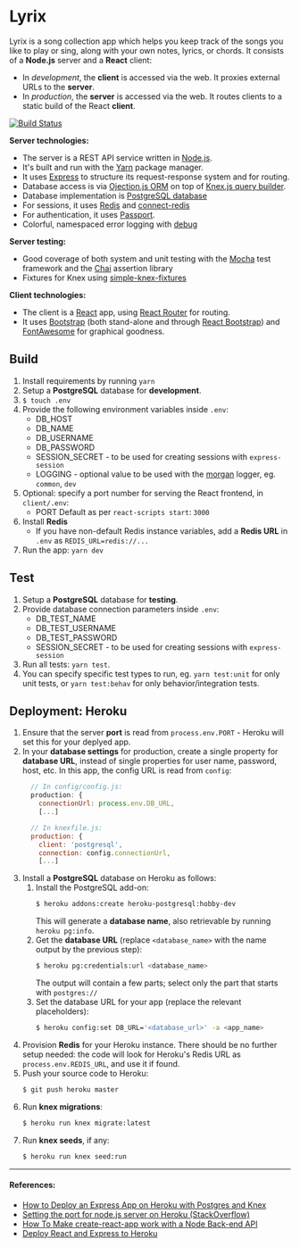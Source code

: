 # Lyrix
Lyrix is a song collection app which helps you keep track of the songs you like to play or sing, along with your own notes, lyrics, or chords. It consists of a **Node.js** server and a **React** client:
* In *development*, the **client** is accessed via the web. It proxies external URLs to the **server**.
* In *production*, the **server** is accessed via the web. It routes clients to a static build of the React **client**.

[![Build Status](https://travis-ci.org/bluepostit/lyrix.svg?branch=master)](https://travis-ci.org/bluepostit/lyrix)

**Server technologies:**
- The server is a REST API service written in [Node.js](https://nodejs.org/en/).
- It's built and run with the [Yarn](https://yarnpkg.com/lang/en/) package manager.
- It uses [Express](https://expressjs.com/) to structure its request-response system and for routing.
- Database access is via [Ojection.js ORM](https://vincit.github.io/objection.js/) on top of [Knex.js query builder](https://knexjs.org/).
- Database implementation is [PostgreSQL database](https://www.postgresql.org/)
- For sessions, it uses [Redis](https://redis.io/) and [connect-redis](https://github.com/tj/connect-redis)
- For authentication, it uses [Passport](http://www.passportjs.org/).
- Colorful, namespaced error logging with [debug](https://www.npmjs.com/package/debug)

**Server testing:**
- Good coverage of both system and unit testing with the [Mocha](https://mochajs.org/) test framework and the [Chai](https://www.chaijs.com/) assertion library
- Fixtures for Knex using [simple-knex-fixtures](https://github.com/viglucci/simple-knex-fixtures)

**Client technologies:**
- The client is a [React](https://reactjs.org/) app, using [React Router](https://reacttraining.com/react-router/) for routing.
- It uses [Bootstrap](https://getbootstrap.com/) (both stand-alone and through [React Bootstrap](https://react-bootstrap.github.io/)) and [FontAwesome](https://fontawesome.com/) for graphical goodness.

## Build
1. Install requirements by running `yarn`
1. Setup a **PostgreSQL** database for **development**.
1. `$ touch .env`
1. Provide the following environment variables inside `.env`:
    - DB_HOST
    - DB_NAME
    - DB_USERNAME
    - DB_PASSWORD
    - SESSION_SECRET - to be used for creating sessions with `express-session`
    - LOGGING - optional value to be used with the [morgan](https://expressjs.com/en/resources/middleware/morgan.html) logger, eg. `common`, `dev`
1. Optional: specify a port number for serving the React frontend, in `client/.env`:
    - PORT
    Default as per `react-scripts start`: `3000`
1. Install **Redis**
    - If you have non-default Redis instance variables, add a **Redis URL** in `.env` as `REDIS_URL=redis://...`
1. Run the app: `yarn dev`

## Test
1. Setup a **PostgreSQL** database for **testing**.
1. Provide database connection parameters inside `.env`:
    - DB_TEST_NAME
    - DB_TEST_USERNAME
    - DB_TEST_PASSWORD
    - SESSION_SECRET - to be used for creating sessions with `express-session`
1. Run all tests: `yarn test`.
1. You can specify specific test types to run, eg. `yarn test:unit` for only unit tests, or `yarn test:behav` for only behavior/integration tests.


## Deployment: Heroku
1. Ensure that the server **port** is read from `process.env.PORT` - Heroku will set this for your deplyed app.
1. In your **database settings** for production, create a single property for **database URL**, instead of single properties for user name, password, host, etc. In this app, the config URL is read from `config`:
    ```javascript
      // In config/config.js:
      production: {
        connectionUrl: process.env.DB_URL,
        [...]

      // In knexfile.js:
      production: {
        client: 'postgresql',
        connection: config.connectionUrl,
        [...]
    ```
1. Install a **PostgreSQL** database on Heroku as follows:
    1. Install the PostgreSQL add-on:
        ````bash
        $ heroku addons:create heroku-postgresql:hobby-dev
        ````
        This will generate a **database name**, also retrievable by running `heroku pg:info`.
    1. Get the **database URL** (replace `<database_name>` with the name output by the previous step):
        ````bash
        $ heroku pg:credentials:url <database_name>
        ````
        The output will contain a few parts; select only the part that starts with `postgres://`
    1. Set the database URL for your app (replace the relevant placeholders):
        ````bash
        $ heroku config:set DB_URL='<database_url>' -a <app_name>
        ````
1. Provision **Redis** for your Heroku instance.
  There should be no further setup needed: the code will look for Heroku's Redis URL as `process.env.REDIS_URL`, and use it if found.
1. Push your source code to Heroku:
    ````bash
    $ git push heroku master
    ````
1. Run **knex migrations**:
    ````bash
    $ heroku run knex migrate:latest
    ````
1. Run **knex seeds**, if any:
    ````bash
    $ heroku run knex seed:run
    ````


***
#### References:
- [How to Deploy an Express App on Heroku with Postgres and Knex](https://codeselfstudy.com/blog/deploy-node-postgres-heroku/)
- [Setting the port for node.js server on Heroku (StackOverflow)](https://stackoverflow.com/questions/28706180/setting-the-port-for-node-js-server-on-heroku)
- [How To Make create-react-app work with a Node Back-end API](https://www.freecodecamp.org/news/how-to-make-create-react-app-work-with-a-node-backend-api-7c5c48acb1b0/)
- [Deploy React and Express to Heroku](https://daveceddia.com/deploy-react-express-app-heroku/)
